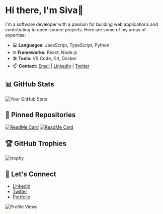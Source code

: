 # Hi there, I'm Siva👋

I'm a software developer with a passion for building web applications and contributing to open-source projects. Here are some of my areas of expertise:

- 💻 **Languages:** JavaScript, TypeScript, Python
- 🌐 **Frameworks:** React, Node.js
- 🛠️ **Tools:** VS Code, Git, Docker
- 📫 **Contact:** [Email](mailto:sivavj002@gmal.cpm) | [LinkedIn](https://www.linkedin.com/in/sivavj) | [Twitter](https://twitter.com/sivavj)

## 📊 GitHub Stats
![Your GitHub Stats](https://github-readme-stats.vercel.app/api?username=your-username&show_icons=true&hide_border=true)

## 🌟 Pinned Repositories
[![ReadMe Card](https://github-readme-stats.vercel.app/api/pin/?username=your-username&repo=repository-name)](https://github.com/your-username/repository-name)
[![ReadMe Card](https://github-readme-stats.vercel.app/api/pin/?username=your-username&repo=repository-name)](https://github.com/your-username/repository-name)

## 🏆 GitHub Trophies
![trophy](https://github-profile-trophy.vercel.app/?username=your-username&theme=onedark)

## 🤝 Let's Connect
- [LinkedIn](https://www.linkedin.com/in/sivavj)
- [Twitter](https://twitter.com/sivavj)
- [Portfolio](https://your-portfolio.com)

![Profile Views](https://komarev.com/ghpvc/?username=your-username&color=green)
